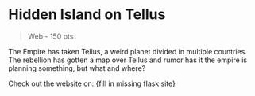 # Hidden Island on Tellus
> Web - 150 pts

The Empire has taken Tellus, a weird planet divided in multiple countries. The rebellion has gotten a map over Tellus and rumor has it the empire is planning something, but what and where?    

Check out the website on: {fill in missing flask site}